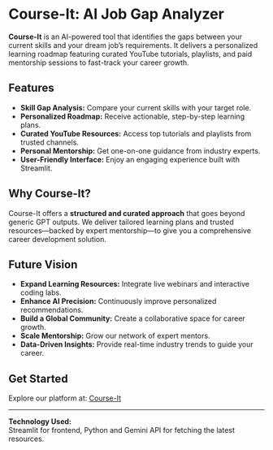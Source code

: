 # Course-It: AI Job Gap Analyzer

**Course-It** is an AI-powered tool that identifies the gaps between your current skills and your dream job’s requirements. It delivers a personalized learning roadmap featuring curated YouTube tutorials, playlists, and paid mentorship sessions to fast-track your career growth.

## Features

- **Skill Gap Analysis:** Compare your current skills with your target role.
- **Personalized Roadmap:** Receive actionable, step-by-step learning plans.
- **Curated YouTube Resources:** Access top tutorials and playlists from trusted channels.
- **Personal Mentorship:** Get one-on-one guidance from industry experts.
- **User-Friendly Interface:** Enjoy an engaging experience built with Streamlit.

## Why Course-It?

Course-It offers a **structured and curated approach** that goes beyond generic GPT outputs. We deliver tailored learning plans and trusted resources—backed by expert mentorship—to give you a comprehensive career development solution.

## Future Vision

- **Expand Learning Resources:** Integrate live webinars and interactive coding labs.
- **Enhance AI Precision:** Continuously improve personalized recommendations.
- **Build a Global Community:** Create a collaborative space for career growth.
- **Scale Mentorship:** Grow our network of expert mentors.
- **Data-Driven Insights:** Provide real-time industry trends to guide your career.

## Get Started

Explore our platform at: [Course-It](https://course-it.streamlit.app/)

---

**Technology Used:**  
Streamlit for frontend, Python and Gemini API for fetching the latest resources.

